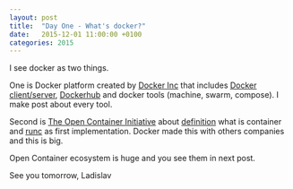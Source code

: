 ```yaml
---
layout: post
title:  "Day One - What's docker?"
date:   2015-12-01 11:00:00 +0100
categories: 2015
---
```


I see docker as two things.

One is Docker platform created by [Docker Inc](http://www.docker.com) that includes [Docker client/server](https://github.com/docker/docker), [Dockerhub](https://hub.docker.com/) and docker tools (machine, swarm, compose). I make post about every tool.

Second is [The Open Container Initiative](https://www.opencontainers.org/) about [definition](https://github.com/opencontainers/specs) what is container and [runc](https://github.com/opencontainers/runc) as first implementation. Docker made this with others companies and this is big.

Open Container ecosystem is huge and you see them in next post.

See you tomorrow,
Ladislav
